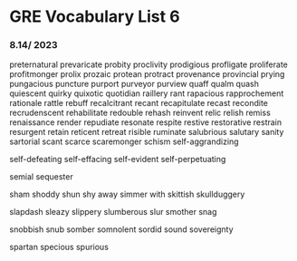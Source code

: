 # GRE Vocabulary List 6

### 8.14/ 2023
preternatural
prevaricate
probity
proclivity
prodigious
profligate
proliferate
profitmonger
prolix
prozaic
protean
protract
provenance
provincial
prying
pungacious
puncture
purport
purveyor
purview
quaff
qualm
quash
quiescent
quirky
quixotic
quotidian
raillery
rant
rapacious
rapprochement
rationale
rattle
rebuff
recalcitrant
recant
recapitulate
recast
recondite
recrudenscent
rehabilitate
redouble
rehash
reinvent
relic
relish
remiss
renaissance
render
repudiate
resonate
respite
restive
restorative
restrain
resurgent
retain
reticent
retreat
risible
ruminate
salubrious
salutary
sanity
sartorial
scant
scarce
scaremonger
schism
self-aggrandizing

self-defeating
self-effacing
self-evident
self-perpetuating

semial
sequester

sham
shoddy
shun
shy away
simmer with
skittish
skullduggery

slapdash
sleazy
slippery
slumberous
slur
smother
snag

snobbish
snub
somber
somnolent
sordid
sound
sovereignty

spartan
specious
spurious
